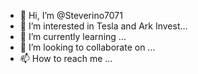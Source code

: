 - 👋 Hi, I’m @Steverino7071
- 👀 I’m interested in Tesla and Ark Invest...
- 🌱 I’m currently learning ...
- 💞️ I’m looking to collaborate on ...
- 📫 How to reach me ...

<!---
Steverino7071/Steverino7071 is a ✨ special ✨ repository because its `README.md` (this file) appears on your GitHub profile.
You can click the Preview link to take a look at your changes.
--->
